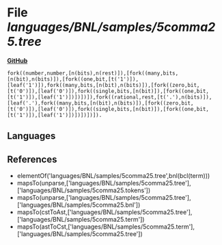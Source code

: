 # File _languages/BNL/samples/5comma25.tree_
**[GitHub](https://github.com/softlang/yas/blob/master/languages/BNL/samples/5comma25.tree)**
```
fork((number,number,[n(bits),n(rest)]),[fork((many,bits,[n(bit),n(bits)]),[fork((one,bit,[t('1')]),[leaf('1')]),fork((many,bits,[n(bit),n(bits)]),[fork((zero,bit,[t('0')]),[leaf('0')]),fork((single,bits,[n(bit)]),[fork((one,bit,[t('1')]),[leaf('1')])])])]),fork((rational,rest,[t('.'),n(bits)]),[leaf('.'),fork((many,bits,[n(bit),n(bits)]),[fork((zero,bit,[t('0')]),[leaf('0')]),fork((single,bits,[n(bit)]),[fork((one,bit,[t('1')]),[leaf('1')])])])])]).
```

## Languages

## References
* elementOf('languages/BNL/samples/5comma25.tree',bnl(bcl(term)))
* mapsTo(unparse,['languages/BNL/samples/5comma25.tree'],['languages/BNL/samples/5comma25.tokens'])
* mapsTo(unparse,['languages/BNL/samples/5comma25.tree'],['languages/BNL/samples/5comma25.bnl'])
* mapsTo(cstToAst,['languages/BNL/samples/5comma25.tree'],['languages/BNL/samples/5comma25.term'])
* mapsTo(astToCst,['languages/BNL/samples/5comma25.term'],['languages/BNL/samples/5comma25.tree'])
